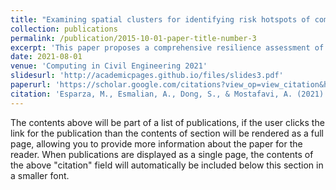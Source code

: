 ```yaml
---
title: "Examining spatial clusters for identifying risk hotspots of communities susceptible to flood-induced transportation disruptions"
collection: publications
permalink: /publication/2015-10-01-paper-title-number-3
excerpt: 'This paper proposes a comprehensive resilience assessment of disaster induced disruptions in transportaiton networks. Network Percolation theory and spatial analysis of household survey data was used to holistically examine the spatial patterns of risk. As first author, I performed spatial analysis on the survey data and wrote a majority of the paper'
date: 2021-08-01
venue: 'Computing in Civil Engineering 2021'
slidesurl: 'http://academicpages.github.io/files/slides3.pdf'
paperurl: 'https://scholar.google.com/citations?view_op=view_citation&hl=en&user=-SGJS5UAAAAJ&citation_for_view=-SGJS5UAAAAJ:d1gkVwhDpl0C'
citation: 'Esparza, M., Esmalian, A., Dong, S., & Mostafavi, A. (2021). Examining spatial clusters for identifying risk hotspots of communities susceptible to flood-induced transportation disruptions. In Computing in civil engineering 2021 (pp. 482-489).'
---
```


The contents above will be part of a list of publications, if the user clicks the link for the publication than the contents of section will be rendered as a full page, allowing you to provide more information about the paper for the reader. When publications are displayed as a single page, the contents of the above "citation" field will automatically be included below this section in a smaller font.
